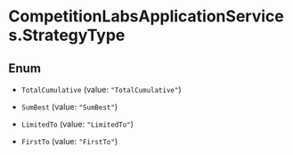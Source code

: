 # CompetitionLabsApplicationServices.StrategyType

## Enum


* `TotalCumulative` (value: `"TotalCumulative"`)

* `SumBest` (value: `"SumBest"`)

* `LimitedTo` (value: `"LimitedTo"`)

* `FirstTo` (value: `"FirstTo"`)


